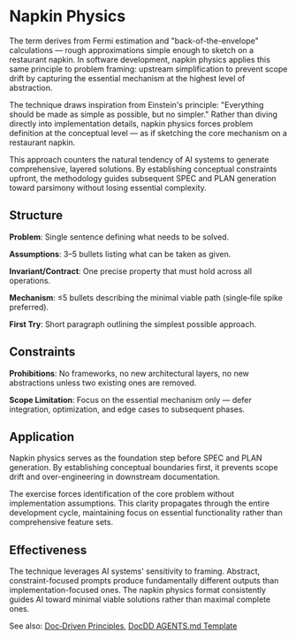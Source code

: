 # Napkin Physics

The term derives from Fermi estimation and "back-of-the-envelope" calculations — rough approximations simple enough to sketch on a restaurant napkin. In software development, napkin physics applies this same principle to problem framing: upstream simplification to prevent scope drift by capturing the essential mechanism at the highest level of abstraction.

The technique draws inspiration from Einstein's principle: "Everything should be made as simple as possible, but no simpler." Rather than diving directly into implementation details, napkin physics forces problem definition at the conceptual level — as if sketching the core mechanism on a restaurant napkin.

This approach counters the natural tendency of AI systems to generate comprehensive, layered solutions. By establishing conceptual constraints upfront, the methodology guides subsequent SPEC and PLAN generation toward parsimony without losing essential complexity.

## Structure

**Problem**: Single sentence defining what needs to be solved.

**Assumptions**: 3–5 bullets listing what can be taken as given.

**Invariant/Contract**: One precise property that must hold across all operations.

**Mechanism**: ≤5 bullets describing the minimal viable path (single‑file spike preferred).

**First Try**: Short paragraph outlining the simplest possible approach.

## Constraints

**Prohibitions**: No frameworks, no new architectural layers, no new abstractions unless two existing ones are removed.

**Scope Limitation**: Focus on the essential mechanism only — defer integration, optimization, and edge cases to subsequent phases.

## Application

Napkin physics serves as the foundation step before SPEC and PLAN generation. By establishing conceptual boundaries first, it prevents scope drift and over-engineering in downstream documentation.

The exercise forces identification of the core problem without implementation assumptions. This clarity propagates through the entire development cycle, maintaining focus on essential functionality rather than comprehensive feature sets.

## Effectiveness

The technique leverages AI systems' sensitivity to framing. Abstract, constraint-focused prompts produce fundamentally different outputs than implementation-focused ones. The napkin physics format consistently guides AI toward minimal viable solutions rather than maximal complete ones.

See also: [Doc‑Driven Principles](./ddd-principles.md), [DocDD AGENTS.md Template](../practice/docdd-agents-template.md)
